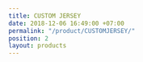 ```yaml
---
title: CUSTOM JERSEY
date: 2018-12-06 16:49:00 +07:00
permalink: "/product/CUSTOMJERSEY/"
position: 2
layout: products
---
```



